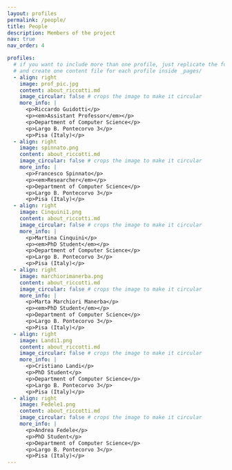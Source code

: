 ```yaml
---
layout: profiles
permalink: /people/
title: People
description: Members of the project
nav: true
nav_order: 4

profiles:
  # if you want to include more than one profile, just replicate the following block
  # and create one content file for each profile inside _pages/
  - align: right
    image: prof_pic.jpg
    content: about_riccotti.md
    image_circular: false # crops the image to make it circular
    more_info: |
      <p>Riccardo Guidotti</p>
      <p><em>Assistant Professor</em></p>
      <p>Department of Computer Science</p>
      <p>Largo B. Pontecorvo 3</p>
      <p>Pisa (Italy)</p>
  - align: right
    image: spinnato.png
    content: about_riccotti.md
    image_circular: false # crops the image to make it circular
    more_info: |
      <p>Francesco Spinnato</p>
      <p><em>Researcher</em></p>
      <p>Department of Computer Science</p>
      <p>Largo B. Pontecorvo 3</p>
      <p>Pisa (Italy)</p>
  - align: right
    image: Cinquini1.png
    content: about_riccotti.md
    image_circular: false # crops the image to make it circular
    more_info: |
      <p>Martina Cinquini</p>
      <p><em>PhD Student</em></p>
      <p>Department of Computer Science</p>
      <p>Largo B. Pontecorvo 3</p>
      <p>Pisa (Italy)</p>
  - align: right
    image: marchiorimanerba.png
    content: about_riccotti.md
    image_circular: false # crops the image to make it circular
    more_info: |
      <p>Marta Marchiori Manerba</p>
      <p><em>PhD Student</em></p>
      <p>Department of Computer Science</p>
      <p>Largo B. Pontecorvo 3</p>
      <p>Pisa (Italy)</p>
  - align: right
    image: Landi1.png
    content: about_riccotti.md
    image_circular: false # crops the image to make it circular
    more_info: |
      <p>Cristiano Landi</p>
      <p>PhD Student</p>
      <p>Department of Computer Science</p>
      <p>Largo B. Pontecorvo 3</p>
      <p>Pisa (Italy)</p>
  - align: right
    image: Fedele1.png
    content: about_riccotti.md
    image_circular: false # crops the image to make it circular
    more_info: |
      <p>Andrea Fedele</p>
      <p>PhD Student</p>
      <p>Department of Computer Science</p>
      <p>Largo B. Pontecorvo 3</p>
      <p>Pisa (Italy)</p>
---
```

